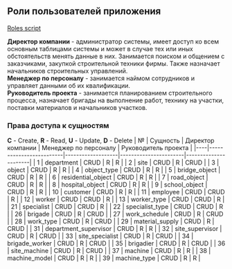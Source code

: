 ## Роли пользователей приложения

[Roles script](script/03-roles.sql)

**Директор компании** - администратор системы, имеет доступ ко всем основным таблицами системы и может в случае тех или иных обстоятельств менять данные в них. Занимается поиском и общением с заказчиками, закупкой строительной техники фирмы. Также назначает начальников строительных управлений.\
**Менеджер по персоналу** - занимается наймом сотрудников и управляет данными об их квалификации.\
**Руководитель проекта** - занимается планированием строительного процесса, назначает бригады на выполнение работ, технику на участки, поставки материалов и начальников участков.

### Права доступа к сущностям
**C** - Create, **R** - Read, **U** - Update, **D** - Delete
| №  | Сущность                | Директор компании | Менеджер по персоналу | Руководитель проекта |
|----|-------------------------|-------------------|-----------------------|----------------------|
|  1 | department              | CRUD              | R                  | R                 |
|  2 | site                    | CRUD              | R                  | CRUD                 |
|  3 | object                  | CRUD              | R                  | R                 |
|  4 | object_type             | CRUD              | R                  | R                 |
|  5 | bridge_object           | CRUD              | R                  | R                 |
|  6 | residential_object      | CRUD              | R                  | R                 |
|  7 | road_object             | CRUD              | R                  | R                 |
|  8 | hospital_object         | CRUD              | R                  | R                 |
|  9 | school_object           | CRUD              | R                  | R                 |
| 10 | customer                | CRUD              | R                  | R                 |
| 11 | employee                | CRUD              | CRUD               | R                 |
| 12 | worker                  | CRUD              | CRUD               | R                 |
| 13 | worker_type             | CRUD              | CRUD               | R                 |
| 21 | specialist              | CRUD              | CRUD               | R                 |
| 22 | specialist_type         | CRUD              | CRUD               | R                 |
| 26 | brigade                 | CRUD              | R                  | CRUD                 |
| 27 | work_schedule           | CRUD              | R                  | CRUD                 |
| 28 | work_type               | CRUD              | R                  | CRUD                 |
| 29 | material_supply         | CRUD              | R                  | CRUD                 |
| 31 | department_supervisor   | CRUD              | R                  | R                 |
| 32 | site_supervisor         | CRUD              | R                  | CRUD                 |
| 33 | site_specialist         | CRUD              | R                  | CRUD                 |
| 34 | brigade_worker          | CRUD              | R                  | CRUD                 |
| 35 | brigadier               | CRUD              | R                  | CRUD                 |
| 36 | site_machine            | CRUD              | R                  | CRUD                 |
| 37 | machine                 | CRUD              | R                  | R                 |
| 38 | machine_model           | CRUD              | R                  | R                 |
| 39 | machine_type            | CRUD              | R                  | R                 |

